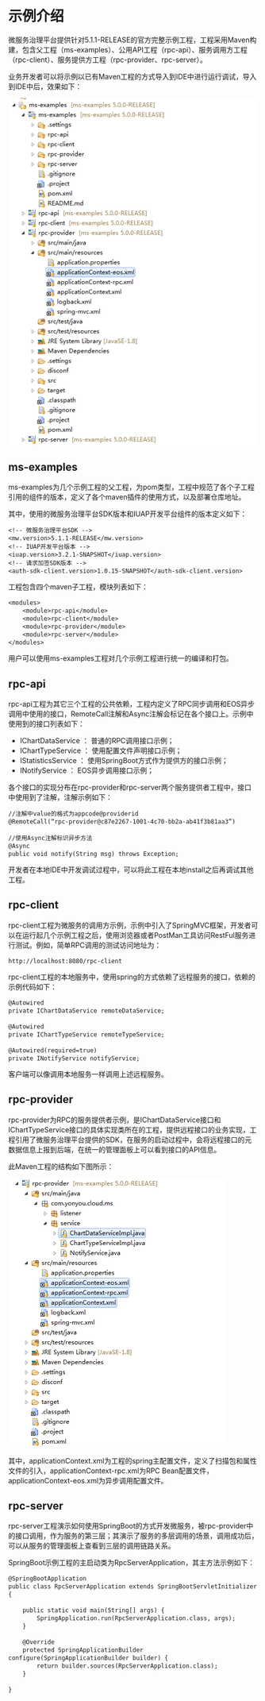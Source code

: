 # 示例介绍

微服务治理平台提供针对5.1.1-RELEASE的官方完整示例工程，工程采用Maven构建，包含父工程（ms-examples）、公用API工程（rpc-api）、服务调用方工程（rpc-client）、服务提供方工程（rpc-provider、rpc-server）。

业务开发者可以将示例以已有Maven工程的方式导入到IDE中进行运行调试，导入到IDE中后，效果如下：

![](images/workset.png)

## ms-examples

ms-examples为几个示例工程的父工程，为pom类型，工程中规范了各个子工程引用的组件的版本，定义了各个maven插件的使用方式，以及部署仓库地址。

其中，使用的微服务治理平台SDK版本和IUAP开发平台组件的版本定义如下：

	<!-- 微服务治理平台SDK -->
	<mw.version>5.1.1-RELEASE</mw.version>
	<!-- IUAP开发平台版本 -->
	<iuap.version>3.2.1-SNAPSHOT</iuap.version>
	<!-- 请求加签SDK版本 -->
	<auth-sdk-client.version>1.0.15-SNAPSHOT</auth-sdk-client.version>

工程包含四个maven子工程，模块列表如下：

    <modules>
        <module>rpc-api</module>
        <module>rpc-client</module>
        <module>rpc-provider</module>
        <module>rpc-server</module>
    </modules>	

用户可以使用ms-examples工程对几个示例工程进行统一的编译和打包。


## rpc-api

rpc-api工程为其它三个工程的公共依赖，工程内定义了RPC同步调用和EOS异步调用中使用的接口，RemoteCall注解和Async注解会标记在各个接口上。示例中使用到的接口列表如下：

- IChartDataService ： 普通的RPC调用接口示例；
- IChartTypeService ： 使用配置文件声明接口示例；
- IStatisticsService ： 使用SpringBoot方式作为提供方的接口示例；
- INotifyService ： EOS异步调用接口示例；

各个接口的实现分布在rpc-provider和rpc-server两个服务提供者工程中，接口中使用到了注解，注解示例如下：

	//注解中value的格式为appcode@providerid
	@RemoteCall(“rpc-provider@c87e2267-1001-4c70-bb2a-ab41f3b81aa3”)

	//使用Async注解标识异步方法
	@Async
	public void notify(String msg) throws Exception;

开发者在本地IDE中开发调试过程中，可以将此工程在本地install之后再调试其他工程。

## rpc-client

rpc-client工程为微服务的调用方示例，示例中引入了SpringMVC框架，开发者可以在运行起几个示例工程之后，使用浏览器或者PostMan工具访问RestFul服务进行测试。例如，简单RPC调用的测试访问地址为：

	http://localhost:8080/rpc-client

rpc-client工程的本地服务中，使用spring的方式依赖了远程服务的接口，依赖的示例代码如下：

	@Autowired
	private IChartDataService remoteDataService;

	@Autowired
	private IChartTypeService remoteTypeService;

	@Autowired(required=true)
	private INotifyService notifyService;

客户端可以像调用本地服务一样调用上述远程服务。

## rpc-provider

rpc-provider为RPC的服务提供者示例，是IChartDataService接口和IChartTypeService接口的具体实现类所在的工程，提供远程接口的业务实现，工程引用了微服务治理平台提供的SDK，在服务的启动过程中，会将远程接口的元数据信息上报到后端，在统一的管理面板上可以看到接口的API信息。

此Maven工程的结构如下图所示：

![](images/rpc-provider.png)

其中，applicationContext.xml为工程的spring主配置文件，定义了扫描包和属性文件的引入，applicationContext-rpc.xml为RPC Bean配置文件，applicationContext-eos.xml为异步调用配置文件。

## rpc-server

rpc-server工程演示如何使用SpringBoot的方式开发微服务，被rpc-provider中的接口调用，作为服务的第三层；其演示了服务的多层调用的场景，调用成功后，可以从服务的管理面板上查看到三层的调用链路关系。

SpringBoot示例工程的主启动类为RpcServerApplication，其主方法示例如下：
	
	@SpringBootApplication
	public class RpcServerApplication extends SpringBootServletInitializer {
	
		public static void main(String[] args) {
			SpringApplication.run(RpcServerApplication.class, args);
		}
	
		@Override
		protected SpringApplicationBuilder configure(SpringApplicationBuilder builder) {
			return builder.sources(RpcServerApplication.class);
		}
	
	}

